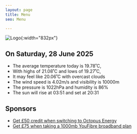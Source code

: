 ```yaml
---
layout: page
title: Menu
seo: Menu

---
```


![Logo](/images/logo.jpg){:width="832px"}

<!-- weather_marker starts -->
## On Saturday, 28 June 2025

- The average temperature today is 19.78˚C,
- With highs of 21.08˚C and lows of 19.27˚C,
- It may feel like 20.06˚C with overcast clouds
- The wind speed is 4.02m/s and visibility is 10000m
- The pressure is 1022hPa and humidity is 86%
- The sun will rise at 03:51 and set at 20:31

<!-- weather_marker ends -->

## Sponsors

- [Get £50 credit when switching to Octopus Energy](https://bit.ly/3oD1nnS)
- [Get £75 when taking a 1000mb YouFibre broadband plan](https://aklam.io/91zWhU?)
